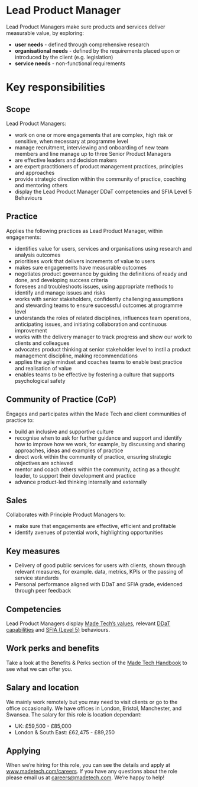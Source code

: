 # Lead Product Manager 
Lead Product Managers make sure products and services deliver measurable value, by exploring:
- **user needs** - defined through comprehensive research
- **organisational needs** - defined by the requirements placed upon or introduced by the client (e.g. legislation)
- **service needs** - non-functional requirements

# Key responsibilities
## Scope

Lead Product Managers:

- work on one or more engagements that are complex, high risk or sensitive, when necessary at programme level
- manage recruitment, interviewing and onboarding of new team members and line manage up to three Senior Product Managers
- are effective leaders and decision makers
- are expert practitioners of product management practices, principles and approaches
- provide strategic direction within the community of practice, coaching and mentoring others
- display the Lead Product Manager DDaT competencies and SFIA Level 5 Behaviours


## Practice

Applies the following practices as Lead Product Manager, within engagements:

- identifies value for users, services and organisations using research and analysis outcomes
- prioritises work that delivers increments of value to users
- makes sure engagements have measurable outcomes
- negotiates product governance by guiding the definitions of ready and done, and developing success criteria
- foresees and troubleshoots issues, using appropriate methods to identify and manage issues and risks
- works with senior stakeholders, confidently challenging assumptions and stewarding teams to ensure successful outcomes at programme level
- understands the roles of related disciplines, influences team operations, anticipating issues, and initiating collaboration and continuous improvement
- works with the delivery manager to track progress and show our work to clients and colleagues
- advocates product thinking at senior stakeholder level to instil a product management discipline, making recommendations
- applies the agile mindset and coaches teams to enable best practice and realisation of value
- enables teams to be effective by fostering a culture that supports psychological safety

## Community of Practice (CoP)
Engages and participates within the Made Tech and client communities of practice to:

- build an inclusive and supportive culture
- recognise when to ask for further guidance and support and identify how to improve how we work, for example, by discussing and sharing approaches, ideas and examples of practice
- direct work within the community of practice, ensuring strategic objectives are achieved
- mentor and coach others within the community, acting as a thought leader, to support their development and practice
- advance product-led thinking internally and externally

## Sales
Collaborates with Principle Product Managers to:
- make sure that engagements are effective, efficient and profitable
- identify avenues of potential work, highlighting opportunities

## Key measures
- Delivery of good public services for users with clients, shown through relevant measures, for example. data, metrics, KPIs or the passing of service standards
- Personal performance aligned with DDaT and SFIA grade, evidenced through peer feedback

## Competencies
Lead Product Managers display [Made Tech’s values](https://github.com/madetech/handbook/blob/main/company/about.md), relevant [DDaT capabilities](https://www.gov.uk/guidance/product-manager#lead-product-manager) and [SFIA (Level 5)](https://sfia-online.org/en/sfia-8/responsibilities/level-5) behaviours.

## Work perks and benefits

Take a look at the Benefits & Perks section of the [Made Tech Handbook](https://github.com/madetech/handbook) to see what we can offer you. 

## Salary and location

We mainly work remotely but you may need to visit clients or go to the office occasionally. We have offices in London, Bristol, Manchester, and Swansea. 
The salary for this role is location dependant:
* UK: £59,500 - £85,000
* London & South East: £62,475 - £89,250


## Applying

When we’re hiring for this role, you can see the details and apply at www.madetech.com/careers. If you have any questions about the role please email us at careers@madetech.com. We’re happy to help!
